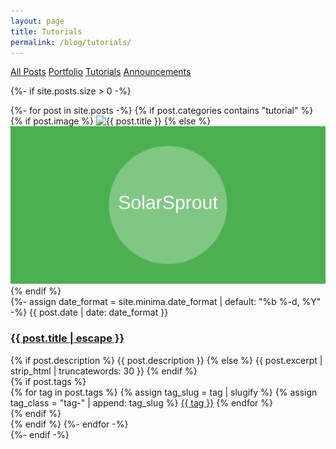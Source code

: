 ```yaml
---
layout: page
title: Tutorials
permalink: /blog/tutorials/
---
```


<div class="blog-posts">
  <div class="category-filter">
    <a href="/blog/" class="filter-button">All Posts</a>
    <a href="/blog/portfolio/" class="filter-button">Portfolio</a>
    <a href="/blog/tutorials/" class="filter-button active">Tutorials</a>
    <a href="/blog/announcements/" class="filter-button">Announcements</a>
  </div>
  
  {%- if site.posts.size > 0 -%}
    <div class="post-list">
      {%- for post in site.posts -%}
        {% if post.categories contains "tutorial" %}
        <div class="post-row">
          <div class="post-image">
            {% if post.image %}
              <img src="{{ post.image | relative_url }}" alt="{{ post.title }}">
            {% else %}
              <img src="/assets/images/default-post.svg" alt="{{ post.title }}">
            {% endif %}
          </div>
          <div class="post-content">
            {%- assign date_format = site.minima.date_format | default: "%b %-d, %Y" -%}
            <span class="post-meta">{{ post.date | date: date_format }}</span>
            <h3 class="post-title">
              <a href="{{ post.url | relative_url }}">{{ post.title | escape }}</a>
            </h3>
            <div class="post-excerpt">
              {% if post.description %}
                {{ post.description }}
              {% else %}
                {{ post.excerpt | strip_html | truncatewords: 30 }}
              {% endif %}
            </div>
            {% if post.tags %}
            <div class="post-tags">
              {% for tag in post.tags %}
                {% assign tag_slug = tag | slugify %}
                {% assign tag_class = "tag-" | append: tag_slug %}
                <a href="/tag/{{ tag_slug }}" class="post-tag {{ tag_class }}">{{ tag }}</a>
              {% endfor %}
            </div>
            {% endif %}
          </div>
        </div>
        {% endif %}
      {%- endfor -%}
    </div>
  {%- endif -%}
</div>
